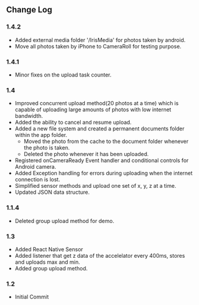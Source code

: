 ## Change Log

### 1.4.2

- Added external media folder '/IrisMedia' for photos taken by android.
- Move all photos taken by iPhone to CameraRoll for testing purpose.

### 1.4.1

- Minor fixes on the upload task counter.

### 1.4

- Improved concurrent upload method(20 photos at a time) which is capable of uploading large amounts of photos with low internet bandwidth.
- Added the ability to cancel and resume upload.
- Added a new file system and created a permanent documents folder within the app folder.
  - Moved the photo from the cache to the document folder whenever the photo is taken.
  - Deleted the photo whenever it has been uploaded.
- Registered onCameraReady Event handler and conditional controls for Android camera.
- Added Exception handling for errors during uploading when the internet connection is lost.
- Simplified sensor methods and upload one set of x, y, z at a time.
- Updated JSON data structure.

### 1.1.4

- Deleted group upload method for demo.

### 1.3

- Added React Native Sensor
- Added listener that get z data of the accelelator every 400ms, stores and uploads max and min.
- Added group upload method.

### 1.2

- Initial Commit
